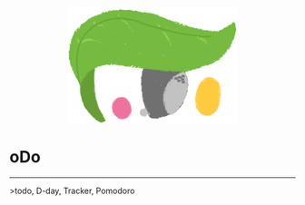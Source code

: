 <p align="center">
  <img src="./public/logo.png" alt="프로젝트 로고" width="300">
</p>

# oDo
<hr>
>todo, D-day, Tracker, Pomodoro
